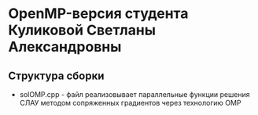 # OpenMP-версия студента Куликовой Светланы Александровны

## Структура сборки

- solOMP.cpp - файл реализовывает параллельные функции решения СЛАУ методом сопряженных градиентов через технологию OMP
